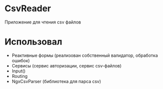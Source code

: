 # CsvReader

Приложение для чтения csv файлов

# Использовал
- Реактивные формы (реализован собственный валидатор, обработка ошибок)
- Сервисы (сервис авторизации, сервис csv-файлов)
- Input()
- Routing
- NgxCsvParser (библиотека для парса csv)

